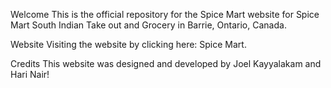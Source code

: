 Welcome
This is the official repository for the Spice Mart website for Spice Mart South Indian Take out and Grocery in Barrie, Ontario, Canada.

Website
Visiting the website by clicking here: Spice Mart.

Credits
This website was designed and developed by Joel Kayyalakam and Hari Nair!
